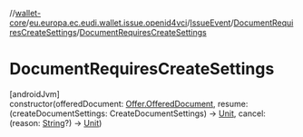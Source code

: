 //[wallet-core](../../../../index.md)/[eu.europa.ec.eudi.wallet.issue.openid4vci](../../index.md)/[IssueEvent](../index.md)/[DocumentRequiresCreateSettings](index.md)/[DocumentRequiresCreateSettings](-document-requires-create-settings.md)

# DocumentRequiresCreateSettings

[androidJvm]\
constructor(offeredDocument: [Offer.OfferedDocument](../../-offer/-offered-document/index.md), resume: (createDocumentSettings: CreateDocumentSettings) -&gt; [Unit](https://kotlinlang.org/api/latest/jvm/stdlib/kotlin-stdlib/kotlin/-unit/index.html), cancel: (reason: [String](https://kotlinlang.org/api/latest/jvm/stdlib/kotlin-stdlib/kotlin/-string/index.html)?) -&gt; [Unit](https://kotlinlang.org/api/latest/jvm/stdlib/kotlin-stdlib/kotlin/-unit/index.html))
